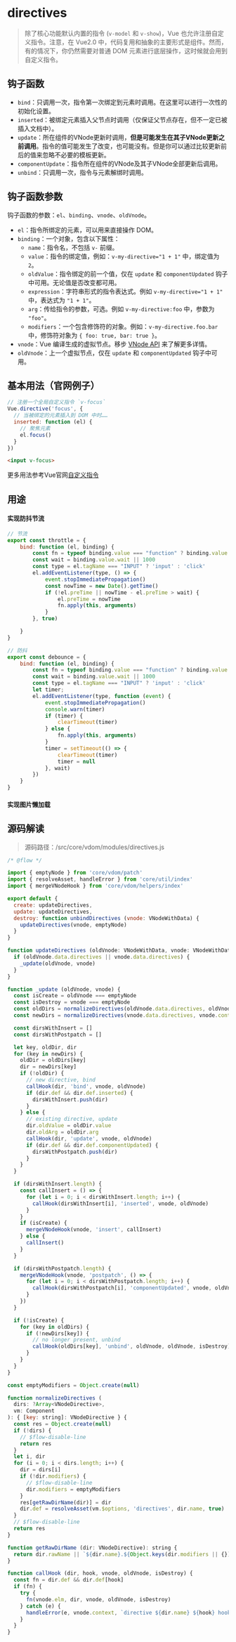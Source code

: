 # directives

> 除了核心功能默认内置的指令 (`v-model` 和 `v-show`)，Vue 也允许注册自定义指令。注意，在 Vue2.0 中，代码复用和抽象的主要形式是组件。然而，有的情况下，你仍然需要对普通 DOM 元素进行底层操作，这时候就会用到自定义指令。

## 钩子函数

* `bind`：只调用一次，指令第一次绑定到元素时调用。在这里可以进行一次性的初始化设置。
* `inserted`：被绑定元素插入父节点时调用（仅保证父节点存在，但不一定已被插入文档中）。
* `update`：所在组件的VNode更新时调用，**但是可能发生在其子VNode更新之前调用**。指令的值可能发生了改变，也可能没有。但是你可以通过比较更新前后的值来忽略不必要的模板更新。
* `componentUpdate`：指令所在组件的VNode及其子VNode全部更新后调用。
* `unbind`：只调用一次，指令与元素解绑时调用。

## 钩子函数参数

钩子函数的参数：`el`、`binding`、`vnode`、`oldVnode`。

- `el`：指令所绑定的元素，可以用来直接操作 DOM。
- `binding`：一个对象，包含以下属性：
  - `name`：指令名，不包括 `v-` 前缀。
  - `value`：指令的绑定值，例如：`v-my-directive="1 + 1"` 中，绑定值为 `2`。
  - `oldValue`：指令绑定的前一个值，仅在 `update` 和 `componentUpdated` 钩子中可用。无论值是否改变都可用。
  - `expression`：字符串形式的指令表达式。例如 `v-my-directive="1 + 1"` 中，表达式为 `"1 + 1"`。
  - `arg`：传给指令的参数，可选。例如 `v-my-directive:foo` 中，参数为 `"foo"`。
  - `modifiers`：一个包含修饰符的对象。例如：`v-my-directive.foo.bar` 中，修饰符对象为 `{ foo: true, bar: true }`。
- `vnode`：Vue 编译生成的虚拟节点。移步 [VNode API](https://cn.vuejs.org/v2/api/#VNode-接口) 来了解更多详情。
- `oldVnode`：上一个虚拟节点，仅在 `update` 和 `componentUpdated` 钩子中可用。

## 基本用法（官网例子）

```js
// 注册一个全局自定义指令 `v-focus`
Vue.directive('focus', {
  // 当被绑定的元素插入到 DOM 中时……
  inserted: function (el) {
    // 聚焦元素
    el.focus()
  }
})
```

```html
<input v-focus>
```

更多用法参考Vue官网[自定义指令](https://cn.vuejs.org/v2/guide/custom-directive.html)

## 用途

#### 实现防抖节流

```js
// 节流 
export const throttle = {
    bind: function (el, binding) {
        const fn = typeof binding.value === "function" ? binding.value : binding.value.callback
        const wait = binding.value.wait || 1000
        const type = el.tagName === "INPUT" ? 'input' : 'click'
        el.addEventListener(type, () => {
            event.stopImmediatePropagation()
            const nowTime = new Date().getTime()
            if (!el.preTime || nowTime - el.preTime > wait) {
                el.preTime = nowTime
                fn.apply(this, arguments)
            }
        }, true)

    }
}

// 防抖 
export const debounce = {
    bind: function (el, binding) {
        const fn = typeof binding.value === "function" ? binding.value : binding.value.callback
        const wait = binding.value.wait || 1000
        const type = el.tagName === "INPUT" ? 'input' : 'click'
        let timer;
        el.addEventListener(type, function (event) {
            event.stopImmediatePropagation()
            console.warn(timer)
            if (timer) {
                clearTimeout(timer)
            } else {
                fn.apply(this, arguments)
            }
            timer = setTimeout(() => {
                clearTimeout(timer)
                timer = null
            }, wait)
        })
    }
}

```

#### 实现图片懒加载

## 源码解读

> 源码路径：/src/core/vdom/modules/directives.js

```js
/* @flow */

import { emptyNode } from 'core/vdom/patch'
import { resolveAsset, handleError } from 'core/util/index'
import { mergeVNodeHook } from 'core/vdom/helpers/index'

export default {
  create: updateDirectives,
  update: updateDirectives,
  destroy: function unbindDirectives (vnode: VNodeWithData) {
    updateDirectives(vnode, emptyNode)
  }
}

function updateDirectives (oldVnode: VNodeWithData, vnode: VNodeWithData) {
  if (oldVnode.data.directives || vnode.data.directives) {
    _update(oldVnode, vnode)
  }
}

function _update (oldVnode, vnode) {
  const isCreate = oldVnode === emptyNode
  const isDestroy = vnode === emptyNode
  const oldDirs = normalizeDirectives(oldVnode.data.directives, oldVnode.context)
  const newDirs = normalizeDirectives(vnode.data.directives, vnode.context)

  const dirsWithInsert = []
  const dirsWithPostpatch = []

  let key, oldDir, dir
  for (key in newDirs) {
    oldDir = oldDirs[key]
    dir = newDirs[key]
    if (!oldDir) {
      // new directive, bind
      callHook(dir, 'bind', vnode, oldVnode)
      if (dir.def && dir.def.inserted) {
        dirsWithInsert.push(dir)
      }
    } else {
      // existing directive, update
      dir.oldValue = oldDir.value
      dir.oldArg = oldDir.arg
      callHook(dir, 'update', vnode, oldVnode)
      if (dir.def && dir.def.componentUpdated) {
        dirsWithPostpatch.push(dir)
      }
    }
  }

  if (dirsWithInsert.length) {
    const callInsert = () => {
      for (let i = 0; i < dirsWithInsert.length; i++) {
        callHook(dirsWithInsert[i], 'inserted', vnode, oldVnode)
      }
    }
    if (isCreate) {
      mergeVNodeHook(vnode, 'insert', callInsert)
    } else {
      callInsert()
    }
  }

  if (dirsWithPostpatch.length) {
    mergeVNodeHook(vnode, 'postpatch', () => {
      for (let i = 0; i < dirsWithPostpatch.length; i++) {
        callHook(dirsWithPostpatch[i], 'componentUpdated', vnode, oldVnode)
      }
    })
  }

  if (!isCreate) {
    for (key in oldDirs) {
      if (!newDirs[key]) {
        // no longer present, unbind
        callHook(oldDirs[key], 'unbind', oldVnode, oldVnode, isDestroy)
      }
    }
  }
}

const emptyModifiers = Object.create(null)

function normalizeDirectives (
  dirs: ?Array<VNodeDirective>,
  vm: Component
): { [key: string]: VNodeDirective } {
  const res = Object.create(null)
  if (!dirs) {
    // $flow-disable-line
    return res
  }
  let i, dir
  for (i = 0; i < dirs.length; i++) {
    dir = dirs[i]
    if (!dir.modifiers) {
      // $flow-disable-line
      dir.modifiers = emptyModifiers
    }
    res[getRawDirName(dir)] = dir
    dir.def = resolveAsset(vm.$options, 'directives', dir.name, true)
  }
  // $flow-disable-line
  return res
}

function getRawDirName (dir: VNodeDirective): string {
  return dir.rawName || `${dir.name}.${Object.keys(dir.modifiers || {}).join('.')}`
}

function callHook (dir, hook, vnode, oldVnode, isDestroy) {
  const fn = dir.def && dir.def[hook]
  if (fn) {
    try {
      fn(vnode.elm, dir, vnode, oldVnode, isDestroy)
    } catch (e) {
      handleError(e, vnode.context, `directive ${dir.name} ${hook} hook`)
    }
  }
}

```

